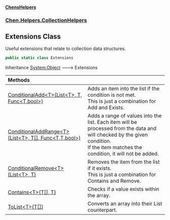 
#### [ChensHelpers](index 'index')

### [Chen.Helpers.CollectionHelpers](Chen_Helpers_CollectionHelpers 'Chen.Helpers.CollectionHelpers')

## Extensions Class
Useful extensions that relate to collection data structures.  
```csharp
public static class Extensions
```

Inheritance [System.Object](https://docs.microsoft.com/en-us/dotnet/api/System.Object 'System.Object') &#129106; Extensions  

| Methods | |
| :--- | :--- |
| [ConditionalAdd&lt;T&gt;(List&lt;T&gt;, T, Func&lt;T,bool&gt;)](Chen_Helpers_CollectionHelpers_Extensions_ConditionalAdd_T_(System_Collections_Generic_List_T__T_System_Func_T_bool_) 'Chen.Helpers.CollectionHelpers.Extensions.ConditionalAdd&lt;T&gt;(System.Collections.Generic.List&lt;T&gt;, T, System.Func&lt;T,bool&gt;)') | Adds an item into the list if the condition is not met.<br/>This is just a combination for Add and Exists.<br/> |
| [ConditionalAddRange&lt;T&gt;(List&lt;T&gt;, T[], Func&lt;T,T,bool&gt;)](Chen_Helpers_CollectionHelpers_Extensions_ConditionalAddRange_T_(System_Collections_Generic_List_T__T___System_Func_T_T_bool_) 'Chen.Helpers.CollectionHelpers.Extensions.ConditionalAddRange&lt;T&gt;(System.Collections.Generic.List&lt;T&gt;, T[], System.Func&lt;T,T,bool&gt;)') | Adds a range of values into the list. Each item will be processed from the data and will checked by the given condition.<br/>If the item matches the condition, it will not be added.<br/> |
| [ConditionalRemove&lt;T&gt;(List&lt;T&gt;, T)](Chen_Helpers_CollectionHelpers_Extensions_ConditionalRemove_T_(System_Collections_Generic_List_T__T) 'Chen.Helpers.CollectionHelpers.Extensions.ConditionalRemove&lt;T&gt;(System.Collections.Generic.List&lt;T&gt;, T)') | Removes the item from the list if it exists.<br/>This is just a combination for Contains and Remove.<br/> |
| [Contains&lt;T&gt;(T[], T)](Chen_Helpers_CollectionHelpers_Extensions_Contains_T_(T___T) 'Chen.Helpers.CollectionHelpers.Extensions.Contains&lt;T&gt;(T[], T)') | Checks if a value exists within the array.<br/> |
| [ToList&lt;T&gt;(T[])](Chen_Helpers_CollectionHelpers_Extensions_ToList_T_(T__) 'Chen.Helpers.CollectionHelpers.Extensions.ToList&lt;T&gt;(T[])') | Converts an array into their List counterpart.<br/> |
